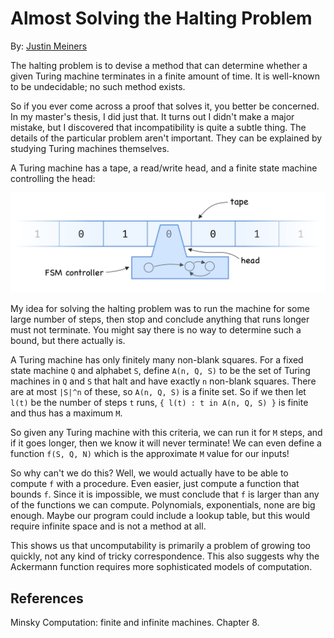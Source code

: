 # Almost Solving the Halting Problem

By: [Justin Meiners](https://github.com/justinmeiners)

The halting problem is to devise a method that can determine whether a given
Turing machine terminates in a finite amount of time. It is well-known to be
undecidable; no such method exists.

So if you ever come across a proof that solves it, you better be concerned.
In my master's thesis, I did just that. It turns out I didn't make a major
mistake, but I discovered that incompatibility is quite a subtle thing. The
details of the particular problem aren't important. They can be explained by
studying Turing machines themselves.

A Turing machine has a tape, a read/write head, and a finite state machine
controlling the head:

![a depiction of a turing machine](turing-machine.png)

My idea for solving the halting problem was to run the machine for some large
number of steps, then stop and conclude anything that runs longer must not
terminate. You might say there is no way to determine such a bound, but there
actually is.

A Turing machine has only finitely many non-blank squares. For a fixed state
machine `Q` and alphabet `S`, define `A(n, Q, S)` to be the set of Turing
machines in `Q` and `S` that halt and have exactly `n` non-blank squares. There
are at most `|S|^n` of these, so `A(n, Q, S)` is a finite set. So if we then let
`l(t)` be the number of steps `t` runs, `{ l(t) : t in A(n, Q, S) }` is finite
and thus has a maximum `M`.

So given any Turing machine with this criteria, we can run it for `M` steps, and
if it goes longer, then we know it will never terminate! We can even define a
function `f(S, Q, N)` which is the approximate `M` value for our inputs!

So why can't we do this? Well, we would actually have to be able to compute `f`
with a procedure. Even easier, just compute a function that bounds `f`. Since it
is impossible, we must conclude that `f` is larger than any of the functions we
can compute. Polynomials, exponentials, none are big enough. Maybe our program
could include a lookup table, but this would require infinite space and is not a
method at all.

This shows us that uncomputability is primarily a problem of growing too
quickly, not any kind of tricky correspondence. This also suggests why the
Ackermann function requires more sophisticated models of computation.

## References

Minsky Computation: finite and infinite machines. Chapter 8.
